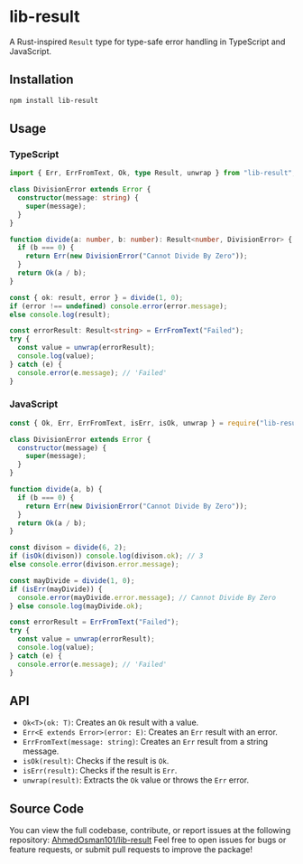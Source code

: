 # lib-result

A Rust-inspired `Result` type for type-safe error handling in TypeScript and JavaScript.

## Installation

```bash
npm install lib-result
```

## Usage

### TypeScript

```typescript
import { Err, ErrFromText, Ok, type Result, unwrap } from "lib-result";

class DivisionError extends Error {
  constructor(message: string) {
    super(message);
  }
}

function divide(a: number, b: number): Result<number, DivisionError> {
  if (b === 0) {
    return Err(new DivisionError("Cannot Divide By Zero"));
  }
  return Ok(a / b);
}

const { ok: result, error } = divide(1, 0);
if (error !== undefined) console.error(error.message);
else console.log(result);

const errorResult: Result<string> = ErrFromText("Failed");
try {
  const value = unwrap(errorResult);
  console.log(value);
} catch (e) {
  console.error(e.message); // 'Failed'
}
```

### JavaScript

```javascript
const { Ok, Err, ErrFromText, isErr, isOk, unwrap } = require("lib-result");

class DivisionError extends Error {
  constructor(message) {
    super(message);
  }
}

function divide(a, b) {
  if (b === 0) {
    return Err(new DivisionError("Cannot Divide By Zero"));
  }
  return Ok(a / b);
}

const divison = divide(6, 2);
if (isOk(divison)) console.log(divison.ok); // 3
else console.error(divison.error.message);

const mayDivide = divide(1, 0);
if (isErr(mayDivide)) {
  console.error(mayDivide.error.message); // Cannot Divide By Zero
} else console.log(mayDivide.ok);

const errorResult = ErrFromText("Failed");
try {
  const value = unwrap(errorResult);
  console.log(value);
} catch (e) {
  console.error(e.message); // 'Failed'
}
```

## API

- `Ok<T>(ok: T)`: Creates an `Ok` result with a value.
- `Err<E extends Error>(error: E)`: Creates an `Err` result with an error.
- `ErrFromText(message: string)`: Creates an `Err` result from a string message.
- `isOk(result)`: Checks if the result is `Ok`.
- `isErr(result)`: Checks if the result is `Err`.
- `unwrap(result)`: Extracts the `Ok` value or throws the `Err` error.

## Source Code

You can view the full codebase, contribute, or report issues at the following repository:
[AhmedOsman101/lib-result](https://github.com/AhmedOsman101/lib-result)
Feel free to open issues for bugs or feature requests, or submit pull requests to improve the package!
